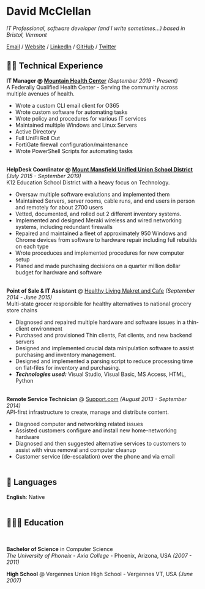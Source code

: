 # David McClellan

_IT Professional, software developer (and I write sometimes...) based in Bristol, Vermont_ <br>

[Email](mailto:david.mcclellan.p@gmail.com) / [Website](https://hacdan.org/) / [LinkedIn](https://www.linkedin.com/in/david-mcclellan-a02ab731/) / [GitHub](https://github.com/hacdan/) / [Twitter](https://twitter.com/_hacdan/)

## 👨‍💻 Technical Experience

**IT Manager @ [Mountain Health Center](http://mountainhealthcenter.com)**  _(September 2019 - Present)_ <br>
A Federally Qualified Health Center - Serving the community across multiple avenues of health.
  - Wrote a custom CLI email client for O365
  - Wrote custom software for automating tasks
  - Wrote policy and procedures for various IT services
  - Maintained multiple Windows and Linux Servers
  - Active Directory
  - Full UniFi Roll Out
  - FortiGate firewall configuration/maintenance
  - Wrote PowerShell Scripts for automating tasks
<br><br>

**HelpDesk Coordinator @ [Mount Mansfield Unified Union School District](https://www.mmuusd.org/)** _(July 2015 - September 2019)_<br>
K12 Education School District with a heavy focus on Technology.
  - Oversaw multiple software evalutions and implemented them
  - Maintained Servers, server rooms, cable runs, and end users in person and remotely for about 2700 users
  - Vetted, documented, and rolled out 2 different inventory systems.
  - Implemented and designed Meraki wireless and wired networking systems, including redundant firewalls
  - Repaired and maintained a fleet of approximately 950 Windows and Chrome devices from software to hardware repair including full rebuilds on each type
  - Wrote proceduces and implemented procedures for new computer setup
  - Planed and made purchasing decisions on a quarter million dollar budget for hardware and software
    <br><br>

**Point of Sale & IT Assistant** @ [Healthy Living Makret and Cafe](https://healthylivingmarket.com/) _(September 2014 - June 2015)_ <br>
Multi-state grocer responsible for healthy alternatives to national grocery store chains
  - Diagnosed and repaired multiple hardware and software issues in a thin-client environment
  - Purchased and provisioned Thin clients, Fat clients, and new backend servers
  - Designed and implemented crucial data minipulation software to assist purchasing and inventory management. 
  - Designed and implemented a parsing script to reduce processing time on flat-files for inventory and purchasing.
  - **_Technologies used:_** Visual Studio, Visual Basic, MS Access, HTML, Python
  <br><br>

**Remote Service Technician** @ [Support.com](https://www.support.com/) _(August 2013 - September 2014)_ <br>
API-first infrastructure to create, manage and distribute content.
  - Diagnoed computer and networking related issues
  - Assisted customers configure and install new home-networking hardware
  - Diagnosed and then suggested alternative services to customers to assist with virus removal and computer cleanup
  - Customer service (de-escalation) over the phone and via email
    <br><br>
    
## 💬 Languages

**English**: Native <br>
<br>

## 👩🏼‍🎓 Education
<br>

**Bachelor of Science** in Computer Science<br>
_The University of Phoneix - Axia College_ - Phoenix, Arizona, USA _(2007 - 2011)_

**High School** @ Vergennes Union High School - Vergennes VT, USA _(June 2007)_

